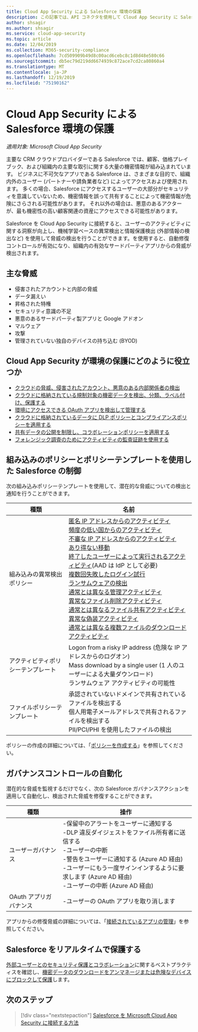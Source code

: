 ```yaml
---
title: Cloud App Security による Salesforce 環境の保護
description: この記事では、API コネクタを使用して Cloud App Security に Salesforce アプリを接続する利点について説明します。これにより、使用状況を表示したり制御したりすることができます。
author: shsagir
ms.author: shsagir
ms.service: cloud-app-security
ms.topic: article
ms.date: 12/04/2019
ms.collection: M365-security-compliance
ms.openlocfilehash: 7cd509909b49d8c00acd6cebc8c1d8d48e580c66
ms.sourcegitcommit: db5ec79d219dd6674939c872ace7cd2ca80860a4
ms.translationtype: MT
ms.contentlocale: ja-JP
ms.lasthandoff: 12/19/2019
ms.locfileid: "75190162"
---
```

# <a name="how-cloud-app-security-helps-protect-your-salesforce-environment"></a>Cloud App Security による Salesforce 環境の保護

*適用対象: Microsoft Cloud App Security*

主要な CRM クラウドプロバイダーである Salesforce では、顧客、価格プレイブック、および組織内の主要な取引に関する大量の機密情報が組み込まれています。 ビジネスに不可欠なアプリである Salesforce は、さまざまな目的で、組織内外のユーザー (パートナーや請負業者など) によってアクセスおよび使用されます。 多くの場合、Salesforce にアクセスするユーザーの大部分がセキュリティを意識していないため、機密情報を誤って共有することによって機密情報が危険にさらされる可能性があります。 それ以外の場合は、悪意のあるアクターが、最も機密性の高い顧客関連の資産にアクセスできる可能性があります。

Salesforce を Cloud App Security に接続すると、ユーザーのアクティビティに関する洞察が向上し、機械学習ベースの異常検出と情報保護検出 (外部情報の検出など) を使用して脅威の検出を行うことができます。を使用すると、自動修復コントロールが有効になり、組織内の有効なサードパーティアプリからの脅威が検出されます。

## <a name="main-threats"></a>主な脅威

- 侵害されたアカウントと内部の脅威
- データ漏えい
- 昇格された特権
- セキュリティ意識の不足
- 悪意のあるサードパーティ製アプリと Google アドオン
- マルウェア
- 攻撃
- 管理されていない独自のデバイスの持ち込む (BYOD)

## <a name="how-cloud-app-security-helps-to-protect-your-environment"></a>Cloud App Security が環境の保護にどのように役立つか

- [クラウドの脅威、侵害されたアカウント、悪意のある内部関係者の検出](best-practices.md#detect-cloud-threats-compromised-accounts-malicious-insiders-and-ransomware)
- [クラウドに格納されている規制対象の機密データを検出、分類、ラベル付け、保護する](best-practices.md#discover-classify-label-and-protect-regulated-and-sensitive-data-stored-in-the-cloud)
- [環境にアクセスできる OAuth アプリを検出して管理する](manage-app-permissions.md)
- [クラウドに格納されているデータに DLP ポリシーとコンプライアンスポリシーを適用する](best-practices.md#enforce-dlp-and-compliance-policies-for-data-stored-in-the-cloud)
- [共有データの公開を制限し、コラボレーションポリシーを適用する](best-practices.md#limit-exposure-of-shared-data-and-enforce-collaboration-policies)
- [フォレンジック調査のためにアクティビティの監査証跡を使用する](best-practices.md#use-the-audit-trail-of-activities-for-forensic-investigations)

## <a name="control-salesforce-with-built-in-policies-and-policy-templates"></a>組み込みのポリシーとポリシーテンプレートを使用した Salesforce の制御

次の組み込みポリシーテンプレートを使用して、潜在的な脅威についての検出と通知を行うことができます。

| 種類 | 名前 |
| ---- | ---- |
| 組み込みの異常検出ポリシー | [匿名 IP アドレスからのアクティビティ](anomaly-detection-policy.md#activity-from-anonymous-ip-addresses)<br />[頻度の低い国からのアクティビティ](anomaly-detection-policy.md#activity-from-infrequent-country)<br />[不審な IP アドレスからのアクティビティ](anomaly-detection-policy.md#activity-from-suspicious-ip-addresses)<br />[あり得ない移動](anomaly-detection-policy.md#impossible-travel)<br />[終了したユーザーによって実行されるアクティビティ](anomaly-detection-policy.md#activity-performed-by-terminated-user)(AAD は IdP として必要)<br />[複数回失敗したログイン試行](anomaly-detection-policy.md#multiple-failed-login-attempts)<br />[ランサムウェアの検出](anomaly-detection-policy.md#ransomware-activity)<br />[通常とは異なる管理アクティビティ](anomaly-detection-policy.md#unusual-activities-by-user)<br />[異常なファイル削除アクティビティ](anomaly-detection-policy.md#unusual-activities-by-user)<br />[通常とは異なるファイル共有アクティビティ](anomaly-detection-policy.md#unusual-activities-by-user)<br />[異常な偽装アクティビティ](anomaly-detection-policy.md#unusual-activities-by-user)<br />[通常とは異なる複数ファイルのダウンロードアクティビティ](anomaly-detection-policy.md#unusual-activities-by-user) |
| アクティビティポリシーテンプレート | Logon from a risky IP address (危険な IP アドレスからのログオン)<br />Mass download by a single user (1 人のユーザーによる大量ダウンロード)<br />ランサムウェア アクティビティの可能性 |
| ファイルポリシーテンプレート | 承認されていないドメインで共有されているファイルを検出する<br />個人用電子メールアドレスで共有されるファイルを検出する<br />PII/PCI/PHI を使用したファイルの検出 |

ポリシーの作成の詳細については、「[ポリシーを作成する](control-cloud-apps-with-policies.md#create-a-policy)」を参照してください。

## <a name="automate-governance-controls"></a>ガバナンスコントロールの自動化

潜在的な脅威を監視するだけでなく、次の Salesforce ガバナンスアクションを適用して自動化し、検出された脅威を修復することができます。

| 種類 | 操作 |
| ---- | ---- |
| ユーザーガバナンス | -保留中のアラートをユーザーに通知する<br />-DLP 違反ダイジェストをファイル所有者に送信する<br />-ユーザーの中断<br />-警告をユーザーに通知する (Azure AD 経由)<br />-ユーザーにもう一度サインインするように要求します (Azure AD 経由)<br />-ユーザーの中断 (Azure AD 経由) |
| OAuth アプリガバナンス | -ユーザーの OAuth アプリを取り消します |

アプリからの修復脅威の詳細については、「[接続されているアプリの管理](governance-actions.md)」を参照してください。

## <a name="protect-salesforce-in-real-time"></a>Salesforce をリアルタイムで保護する

[外部ユーザーとのセキュリティ保護とコラボレーション](best-practices.md#secure-collaboration-with-external-users-by-enforcing-real-time-session-controls)に関するベストプラクティスを確認し、[機密データのダウンロードをアンマネージまたは危険なデバイスにブロックして保護](best-practices.md#block-and-protect-download-of-sensitive-data-to-unmanaged-or-risky-devices)します。

## <a name="next-steps"></a>次のステップ

> [!div class="nextstepaction"]
> [Salesforce を Microsoft Cloud App Security に接続する方法](connect-salesforce-to-microsoft-cloud-app-security.md)
